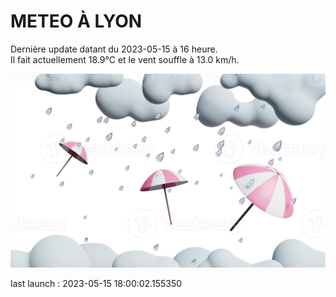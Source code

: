 # METEO À LYON

Dernière update datant du 2023-05-15 à 16 heure.  
Il fait actuellement 18.9°C et le vent souffle à 13.0 km/h.      

![](./.github/rain.png)

last launch : 2023-05-15 18:00:02.155350
